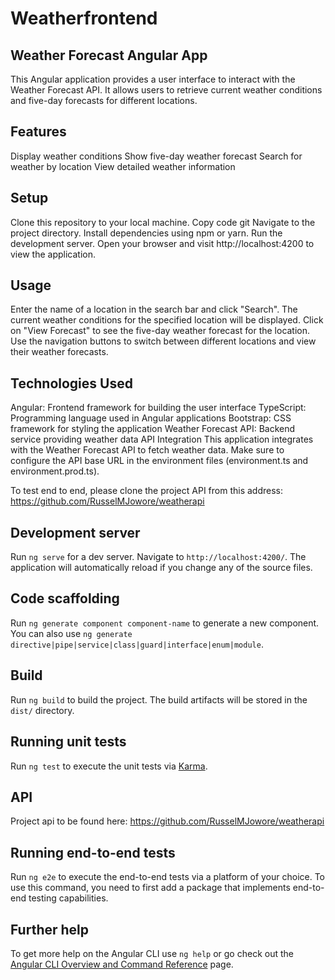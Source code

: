 # Weatherfrontend

## Weather Forecast Angular App
This Angular application provides a user interface to interact with the Weather Forecast API. It allows users to retrieve current weather conditions and five-day forecasts for different locations.

## Features
Display weather conditions
Show five-day weather forecast
Search for weather by location
View detailed weather information

## Setup
Clone this repository to your local machine.
Copy code git
Navigate to the project directory.
Install dependencies using npm or yarn.
Run the development server.
Open your browser and visit http://localhost:4200 to view the application.

## Usage
Enter the name of a location in the search bar and click "Search".
The current weather conditions for the specified location will be displayed.
Click on "View Forecast" to see the five-day weather forecast for the location.
Use the navigation buttons to switch between different locations and view their weather forecasts.

## Technologies Used
Angular: Frontend framework for building the user interface
TypeScript: Programming language used in Angular applications
Bootstrap: CSS framework for styling the application
Weather Forecast API: Backend service providing weather data
API Integration
This application integrates with the Weather Forecast API to fetch weather data. Make sure to configure the API base URL in the environment files (environment.ts and environment.prod.ts).

To test end to end, please clone the project API from this address: https://github.com/RusselMJowore/weatherapi 

## Development server

Run `ng serve` for a dev server. Navigate to `http://localhost:4200/`. The application will automatically reload if you change any of the source files.

## Code scaffolding

Run `ng generate component component-name` to generate a new component. You can also use `ng generate directive|pipe|service|class|guard|interface|enum|module`.

## Build

Run `ng build` to build the project. The build artifacts will be stored in the `dist/` directory.

## Running unit tests

Run `ng test` to execute the unit tests via [Karma](https://karma-runner.github.io).

## API
Project api to be found here: https://github.com/RusselMJowore/weatherapi

## Running end-to-end tests

Run `ng e2e` to execute the end-to-end tests via a platform of your choice. To use this command, you need to first add a package that implements end-to-end testing capabilities.

## Further help

To get more help on the Angular CLI use `ng help` or go check out the [Angular CLI Overview and Command Reference](https://angular.io/cli) page.
